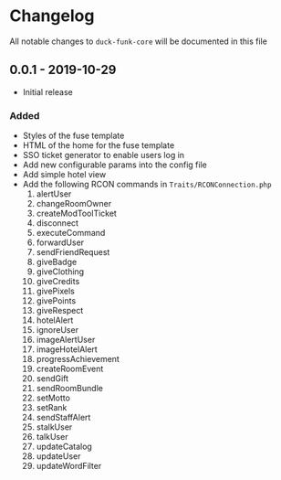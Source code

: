 # Changelog

All notable changes to `duck-funk-core` will be documented in this file

## 0.0.1 - 2019-10-29

- Initial release

### Added
- Styles of the fuse template
- HTML of the home for the fuse template
- SSO ticket generator to enable users log in
- Add new configurable params into the config file
- Add simple hotel view    
- Add the following RCON commands in `Traits/RCONConnection.php`
    1. alertUser
    2. changeRoomOwner
    3. createModToolTicket
    4. disconnect
    5. executeCommand
    6. forwardUser
    7. sendFriendRequest
    8. giveBadge
    9. giveClothing
    10. giveCredits
    11. givePixels
    12. givePoints
    13. giveRespect
    14. hotelAlert
    15. ignoreUser
    16. imageAlertUser
    17. imageHotelAlert
    18. progressAchievement
    19. createRoomEvent
    20. sendGift
    21. sendRoomBundle
    21. setMotto
    22. setRank
    23. sendStaffAlert
    24. stalkUser
    25. talkUser
    26. updateCatalog
    27. updateUser
    28. updateWordFilter
